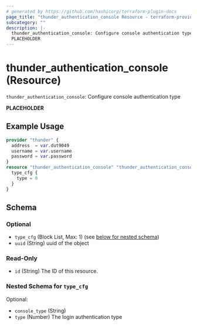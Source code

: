 ```yaml
---
# generated by https://github.com/hashicorp/terraform-plugin-docs
page_title: "thunder_authentication_console Resource - terraform-provider-thunder"
subcategory: ""
description: |-
  thunder_authentication_console: Configure console authentication type
  PLACEHOLDER
---
```


# thunder_authentication_console (Resource)

`thunder_authentication_console`: Configure console authentication type

__PLACEHOLDER__

## Example Usage

```terraform
provider "thunder" {
  address  = var.dut9049
  username = var.username
  password = var.password
}
resource "thunder_authentication_console" "thunder_authentication_console" {
  type_cfg {
    type = 0
  }
}
```

<!-- schema generated by tfplugindocs -->
## Schema

### Optional

- `type_cfg` (Block List, Max: 1) (see [below for nested schema](#nestedblock--type_cfg))
- `uuid` (String) uuid of the object

### Read-Only

- `id` (String) The ID of this resource.

<a id="nestedblock--type_cfg"></a>
### Nested Schema for `type_cfg`

Optional:

- `console_type` (String)
- `type` (Number) The login authentication type


